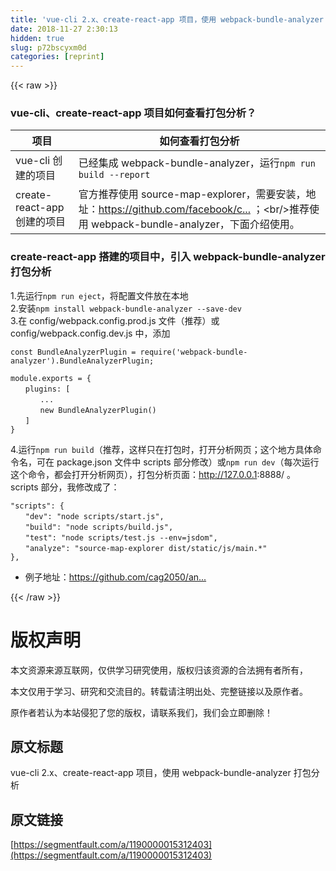 ```yaml
---
title: 'vue-cli 2.x、create-react-app 项目，使用 webpack-bundle-analyzer 打包分析' 
date: 2018-11-27 2:30:13
hidden: true
slug: p72bscyxm0d
categories: [reprint]
---
```


{{< raw >}}
<h3 id="articleHeader0">vue-cli&#x3001;create-react-app &#x9879;&#x76EE;&#x5982;&#x4F55;&#x67E5;&#x770B;&#x6253;&#x5305;&#x5206;&#x6790;&#xFF1F;</h3><table><thead><tr><th>&#x9879;&#x76EE;</th><th>&#x5982;&#x4F55;&#x67E5;&#x770B;&#x6253;&#x5305;&#x5206;&#x6790;</th></tr></thead><tbody><tr><td>vue-cli &#x521B;&#x5EFA;&#x7684;&#x9879;&#x76EE;</td><td>&#x5DF2;&#x7ECF;&#x96C6;&#x6210; webpack-bundle-analyzer&#xFF0C;&#x8FD0;&#x884C;<code>npm run build --report</code></td></tr><tr><td>create-react-app &#x521B;&#x5EFA;&#x7684;&#x9879;&#x76EE;</td><td>&#x5B98;&#x65B9;&#x63A8;&#x8350;&#x4F7F;&#x7528; source-map-explorer&#xFF0C;&#x9700;&#x8981;&#x5B89;&#x88C5;&#xFF0C;&#x5730;&#x5740;&#xFF1A;<a href="https://github.com/facebook/create-react-app/blob/master/packages/react-scripts/template/README.md#analyzing-the-bundle-size" rel="nofollow noreferrer" target="_blank">https://github.com/facebook/c...</a> &#xFF1B;&lt;br/&gt;&#x63A8;&#x8350;&#x4F7F;&#x7528; webpack-bundle-analyzer&#xFF0C;&#x4E0B;&#x9762;&#x4ECB;&#x7ECD;&#x4F7F;&#x7528;&#x3002;</td></tr></tbody></table><h3 id="articleHeader1">create-react-app &#x642D;&#x5EFA;&#x7684;&#x9879;&#x76EE;&#x4E2D;&#xFF0C;&#x5F15;&#x5165; webpack-bundle-analyzer &#x6253;&#x5305;&#x5206;&#x6790;</h3><p>1.&#x5148;&#x8FD0;&#x884C;<code>npm run eject</code>&#xFF0C;&#x5C06;&#x914D;&#x7F6E;&#x6587;&#x4EF6;&#x653E;&#x5728;&#x672C;&#x5730;<br>2.&#x5B89;&#x88C5;<code>npm install webpack-bundle-analyzer --save-dev</code><br>3.&#x5728; config/webpack.config.prod.js &#x6587;&#x4EF6;&#xFF08;&#x63A8;&#x8350;&#xFF09;&#x6216; config/webpack.config.dev.js &#x4E2D;&#xFF0C;&#x6DFB;&#x52A0;</p><div class="widget-codetool" style="display:none"><div class="widget-codetool--inner"><span class="selectCode code-tool" data-toggle="tooltip" data-placement="top" title="" data-original-title="&#x5168;&#x9009;"></span> <span type="button" class="copyCode code-tool" data-toggle="tooltip" data-placement="top" data-clipboard-text="const BundleAnalyzerPlugin = require(&apos;webpack-bundle-analyzer&apos;).BundleAnalyzerPlugin;" title="" data-original-title="&#x590D;&#x5236;"></span> <span type="button" class="saveToNote code-tool" data-toggle="tooltip" data-placement="top" title="" data-original-title="&#x653E;&#x8FDB;&#x7B14;&#x8BB0;"></span></div></div><pre class="hljs ebnf"><code style="word-break:break-word;white-space:initial"><span class="hljs-attribute">const BundleAnalyzerPlugin</span> = require(<span class="hljs-string">&apos;webpack-bundle-analyzer&apos;</span>).BundleAnalyzerPlugin;</code></pre><div class="widget-codetool" style="display:none"><div class="widget-codetool--inner"><span class="selectCode code-tool" data-toggle="tooltip" data-placement="top" title="" data-original-title="&#x5168;&#x9009;"></span> <span type="button" class="copyCode code-tool" data-toggle="tooltip" data-placement="top" data-clipboard-text="module.exports = {
&#x3000;&#x3000;plugins: [
&#x3000;&#x3000;&#x3000;&#x3000;...
&#x3000;&#x3000;&#x3000;&#x3000;new BundleAnalyzerPlugin()
&#x3000;&#x3000;]
}" title="" data-original-title="&#x590D;&#x5236;"></span> <span type="button" class="saveToNote code-tool" data-toggle="tooltip" data-placement="top" title="" data-original-title="&#x653E;&#x8FDB;&#x7B14;&#x8BB0;"></span></div></div><pre class="hljs java"><code><span class="hljs-keyword">module</span>.<span class="hljs-keyword">exports</span> = {
&#x3000;&#x3000;plugins: [
&#x3000;&#x3000;&#x3000;&#x3000;...
&#x3000;&#x3000;&#x3000;&#x3000;<span class="hljs-keyword">new</span> BundleAnalyzerPlugin()
&#x3000;&#x3000;]
}</code></pre><p>4.&#x8FD0;&#x884C;<code>npm run build</code>&#xFF08;&#x63A8;&#x8350;&#xFF0C;&#x8FD9;&#x6837;&#x53EA;&#x5728;&#x6253;&#x5305;&#x65F6;&#xFF0C;&#x6253;&#x5F00;&#x5206;&#x6790;&#x7F51;&#x9875;&#xFF1B;&#x8FD9;&#x4E2A;&#x5730;&#x65B9;&#x5177;&#x4F53;&#x547D;&#x4EE4;&#x540D;&#xFF0C;&#x53EF;&#x5728; package.json &#x6587;&#x4EF6;&#x4E2D; scripts &#x90E8;&#x5206;&#x4FEE;&#x6539;&#xFF09;&#x6216;<code>npm run dev</code>&#xFF08;&#x6BCF;&#x6B21;&#x8FD0;&#x884C;&#x8FD9;&#x4E2A;&#x547D;&#x4EE4;&#xFF0C;&#x90FD;&#x4F1A;&#x6253;&#x5F00;&#x5206;&#x6790;&#x7F51;&#x9875;&#xFF09;&#xFF0C;&#x6253;&#x5305;&#x5206;&#x6790;&#x9875;&#x9762;&#xFF1A;<a href="http://127.0.0.1" rel="nofollow noreferrer" target="_blank">http://127.0.0.1</a>:8888/ &#x3002;<br>scripts &#x90E8;&#x5206;&#xFF0C;&#x6211;&#x4FEE;&#x6539;&#x6210;&#x4E86;&#xFF1A;</p><div class="widget-codetool" style="display:none"><div class="widget-codetool--inner"><span class="selectCode code-tool" data-toggle="tooltip" data-placement="top" title="" data-original-title="&#x5168;&#x9009;"></span> <span type="button" class="copyCode code-tool" data-toggle="tooltip" data-placement="top" data-clipboard-text="&quot;scripts&quot;: {
&#x3000;&#x3000;&quot;dev&quot;: &quot;node scripts/start.js&quot;,
&#x3000;&#x3000;&quot;build&quot;: &quot;node scripts/build.js&quot;,
&#x3000;&#x3000;&quot;test&quot;: &quot;node scripts/test.js --env=jsdom&quot;,
&#x3000;&#x3000;&quot;analyze&quot;: &quot;source-map-explorer dist/static/js/main.*&quot;
}," title="" data-original-title="&#x590D;&#x5236;"></span> <span type="button" class="saveToNote code-tool" data-toggle="tooltip" data-placement="top" title="" data-original-title="&#x653E;&#x8FDB;&#x7B14;&#x8BB0;"></span></div></div><pre class="hljs xquery"><code><span class="hljs-string">&quot;scripts&quot;</span>: {
&#x3000;&#x3000;<span class="hljs-string">&quot;dev&quot;</span>: <span class="hljs-string">&quot;node scripts/start.js&quot;</span>,
&#x3000;&#x3000;<span class="hljs-string">&quot;build&quot;</span>: <span class="hljs-string">&quot;node scripts/build.js&quot;</span>,
&#x3000;&#x3000;<span class="hljs-string">&quot;test&quot;</span>: <span class="hljs-string">&quot;node scripts/test.js --env=jsdom&quot;</span>,
&#x3000;&#x3000;<span class="hljs-string">&quot;analyze&quot;</span>: <span class="hljs-string">&quot;source-map-explorer dist/static/js/main.*&quot;</span>
},</code></pre><ul><li>&#x4F8B;&#x5B50;&#x5730;&#x5740;&#xFF1A;<a href="https://github.com/cag2050/antd_mobx_demo/blob/master/config/webpack.config.prod.js" rel="nofollow noreferrer" target="_blank">https://github.com/cag2050/an...</a></li></ul>
{{< /raw >}}

# 版权声明
本文资源来源互联网，仅供学习研究使用，版权归该资源的合法拥有者所有，

本文仅用于学习、研究和交流目的。转载请注明出处、完整链接以及原作者。

原作者若认为本站侵犯了您的版权，请联系我们，我们会立即删除！

## 原文标题
vue-cli 2.x、create-react-app 项目，使用 webpack-bundle-analyzer 打包分析

## 原文链接
[https://segmentfault.com/a/1190000015312403](https://segmentfault.com/a/1190000015312403)

